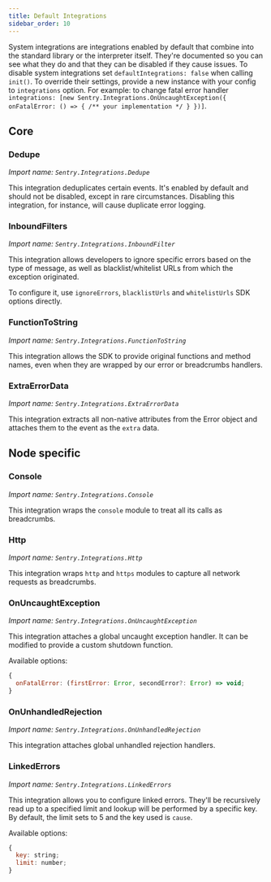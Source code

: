 ```yaml
---
title: Default Integrations
sidebar_order: 10
---
```


System integrations are integrations enabled by default that combine into the
standard library or the interpreter itself. They're documented so you can see
what they do and that they can be disabled if they cause issues. To disable
system integrations set `defaultIntegrations: false` when calling `init()`.
To override their settings, provide a new instance with your config
to `integrations` option. For example: to change fatal error handler
`integrations: [new Sentry.Integrations.OnUncaughtException({ onFatalError: () => { /** your implementation */ } })]`.

## Core

### Dedupe

_Import name: `Sentry.Integrations.Dedupe`_

This integration deduplicates certain events. It's enabled by default and should not be disabled, except in rare circumstances. Disabling this integration, for instance, will cause duplicate error logging.

### InboundFilters

_Import name: `Sentry.Integrations.InboundFilter`_

This integration allows developers to ignore specific errors based on the type of message, as well as blacklist/whitelist URLs from which the exception originated.

To configure it, use `ignoreErrors`, `blacklistUrls` and `whitelistUrls` SDK options directly.

### FunctionToString

_Import name: `Sentry.Integrations.FunctionToString`_

This integration allows the SDK to provide original functions and method names, even when they are wrapped by our error or breadcrumbs handlers.

### ExtraErrorData

_Import name: `Sentry.Integrations.ExtraErrorData`_

This integration extracts all non-native attributes from the Error object and attaches them to the event as the `extra` data.

## Node specific

### Console

_Import name: `Sentry.Integrations.Console`_

This integration wraps the `console` module to treat all its calls as breadcrumbs.

### Http

_Import name: `Sentry.Integrations.Http`_

This integration wraps `http` and `https` modules to capture all network requests as breadcrumbs.

### OnUncaughtException

_Import name: `Sentry.Integrations.OnUncaughtException`_

This integration attaches a global uncaught exception handler. It can be modified to provide a custom shutdown function.

Available options:

```js
{
  onFatalError: (firstError: Error, secondError?: Error) => void;
}
```

### OnUnhandledRejection

_Import name: `Sentry.Integrations.OnUnhandledRejection`_

This integration attaches global unhandled rejection handlers.

### LinkedErrors

_Import name: `Sentry.Integrations.LinkedErrors`_

This integration allows you to configure linked errors. They'll be recursively read up to a specified limit and lookup will be performed by a specific key. By default, the limit sets to 5 and the key used is `cause`.

Available options:

```js
{
  key: string;
  limit: number;
}
```
